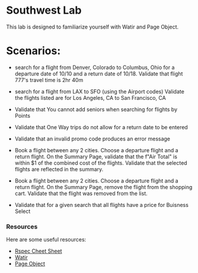 # Southwest Lab

This lab is designed to familiarize yourself with Watir and Page Object. 

# Scenarios:

  - search for a flight from Denver, Colorado to Columbus, Ohio for 
a departure date of 10/10 and a return date of 10/18. 
Validate that flight 777's travel time is 2hr 40m

- search for a flight from LAX to SFO (using the Airport codes)
Validate the flights listed are for Los Angeles, CA to San Francisco, CA

- Validate that You cannot add seniors when searching for flights by Points

- Validate that One Way trips do not allow for a return date to be entered

- Validate that an invalid promo code produces an error message

- Book a flight between any 2 cities. Choose a departure flight and a return flight. 
On the Summary Page, validate that the f"Air Total" is within $1 of the combined cost of the flights.
Validate that the selected flights are reflected in the summary.

- Book a flight between any 2 cities. Choose a departure flight and a return flight. 
On the Summary Page, remove the flight from the shopping cart. Validate that the 
flight was removed from the list.

- Validate that for a given search that all flights have a price for Buisness Select

### Resources

Here are some useful resources:

* [Rspec Cheet Sheet](https://www.anchor.com.au/wp-content/uploads/rspec_cheatsheet_attributed.pdf) 
* [Watir](http://watir.com/guides/) 
* [Page Object](https://github.com/cheezy/page-object) 

